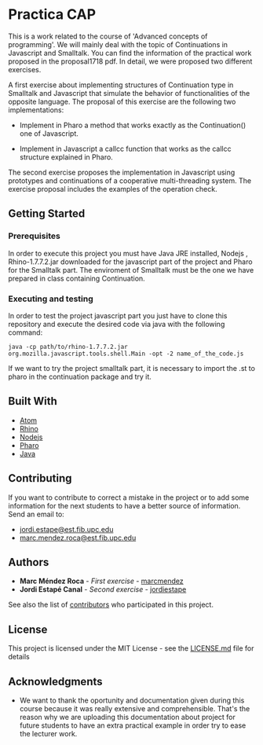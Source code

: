 # Practica CAP

This is a work related to the course of 'Advanced concepts of programming'. We will mainly deal with the topic of Continuations in Javascript and Smalltalk. You can find the information of the practical work proposed in the proposal1718 pdf. In detail, we were proposed two different exercises. 

A first exercise about implementing structures of Continuation type in Smalltalk and Javascript that simulate the behavior of functionalities of the opposite language. The proposal of this exercise are the following two implementations:

* Implement in Pharo a method that works exactly as the Continuation() one of Javascript.

* Implement in Javascript a callcc function that works as the callcc structure explained in Pharo.

The second exercise proposes the implementation in Javascript using prototypes and continuations of a cooperative multi-threading system. The exercise proposal includes the examples of the operation check.

## Getting Started

### Prerequisites

In order to execute this project you must have Java JRE installed, Nodejs , Rhino-1.7.7.2.jar downloaded for the javascript part of the project and Pharo for the Smalltalk part. The enviroment of Smalltalk must be the one we have prepared in class containing Continuation.

### Executing and testing

In order to test the project javascript part you just have to clone this repository and execute the desired code via java with the following command:

```
java -cp path/to/rhino-1.7.7.2.jar org.mozilla.javascript.tools.shell.Main -opt -2 name_of_the_code.js

```
If we want to try the project smalltalk part, it is necessary to import the .st to pharo in the continuation package and try it.

## Built With

* [Atom](https://atom.io/)
* [Rhino](https://www.google.es/search?q=rhino&oq=rhino&aqs=chrome..69i57j35i39l2j0l3.673j0j7&sourceid=chrome&ie=UTF-8)
* [Nodejs](https://nodejs.org/es/)
* [Pharo](https://pharo.org/)
* [Java](https://www.java.com/es/)

## Contributing

If you want to contribute to correct a mistake in the project or to add some information for the next students to have a better source of information. Send an email to:

* jordi.estape@est.fib.upc.edu
* marc.mendez.roca@est.fib.upc.edu

## Authors

* **Marc Méndez Roca** - *First exercise* - [marcmendez](https://github.com/marcmendez)
* **Jordi Estapé Canal** - *Second exercise* - [jordiestape](https://github.com/jordiestape)

See also the list of [contributors](https://github.com/cap-practica/contributors) who participated in this project.

## License

This project is licensed under the MIT License - see the [LICENSE.md](LICENSE.md) file for details

## Acknowledgments

* We want to thank the oportunity and documentation given during this course because it was really extensive and comprehensible. That's the reason why we are uploading this documentation about project for future students to have an extra practical example in order try to ease the lecturer work.
